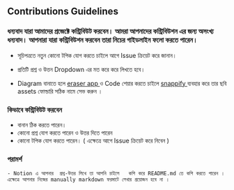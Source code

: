 ## Contributions Guidelines

### ধন্যবাদ যারা আমাদের প্রজেক্টে কন্ট্রিবিউট করবেন। আমরা আপনাদের কন্ট্রিবিউশন এর জন্য অসংখ্য ধন্যবাদ। আপনারা যারা কন্ট্রিবিউশন করবেন তারা নিচের গাইডলাইন ফলো করতে পারেন।

 -  সূচিপত্রতে  নতুন কোনো টপিক যোগ করতে চাইলে আগে Issue ক্রিয়েট করে জানান। 
 
 - প্রতিটি প্রশ্ন ও উত্তন Dropdown এর মত করে করে লিখতে হবে। 

 - Diagram বানাতে হলে  <a href="https://app.eraser.io">eraser app </a>  ও Code শেয়ার করতে চাইলে  <a href="https://snappify.com/" > snappify  </a> ব্যবহার করে তার ছবি assets ফোল্ডারি সঠিক নামে সেভ করুন । 


### কিভাবে কন্ট্রিবিউট করবেন

 -  বানান ঠিক  করতে পারেন।
 - কোনো প্রশ্ন যোগ করতে পারেন ও উত্তর দিতে পারেন 
 - কোনো টপিক যোগ করতে পারেন। ( এক্ষেত্রে আগে Issue ক্রিয়েট করে নিবেন )
 

### পরামর্শ
    - Notion এ আপনার  প্রশ্ন-উত্তর লিখে তা আপনি চাইলে   কপি করে README.md তে কপি করতে পারেন । এক্ষেত্রে আপনার নিজের manually markdown ফরমাটে লেখার প্রয়োজন হবে না । 